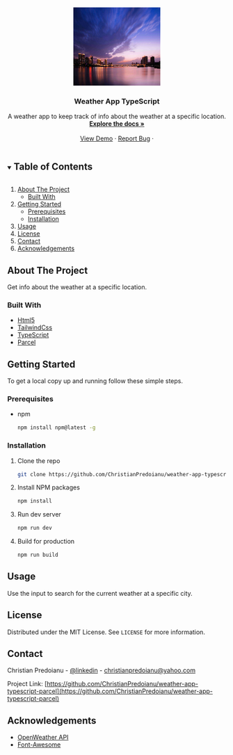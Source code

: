 
<!-- PROJECT LOGO -->
<br />
<p align="center">
  <a href="https://github.com/ChristianPredoianu/weather-app-typescript-parcel">
    <img src="src/assets/images/background.jpg" alt="Logo" width="200" height="180">
  </a>

  <h3 align="center">Weather App TypeScript</h3>

  <p align="center">
   A weather app to keep track of info about the weather at a specific location. 
    <br />
    <a href="https://github.com/ChristianPredoianu/weather-app-typescript-parcel"><strong>Explore the docs »</strong></a>
    <br />
    <br />
    <a href="https://weatherapptypescript.netlify.app/">View Demo</a>
    ·
    <a href="https://github.com/ChristianPredoianu/weather-app-typescript-parcel/issues">Report Bug</a>
    ·
   
  </p>
</p>



<!-- TABLE OF CONTENTS -->
<details open="open">
  <summary><h2 style="display: inline-block">Table of Contents</h2></summary>
  <ol>
    <li>
      <a href="#about-the-project">About The Project</a>
      <ul>
        <li><a href="#built-with">Built With</a></li>
      </ul>
    </li>
    <li>
      <a href="#getting-started">Getting Started</a>
      <ul>
        <li><a href="#prerequisites">Prerequisites</a></li>
        <li><a href="#installation">Installation</a></li>
      </ul>
    </li>
    <li><a href="#usage">Usage</a></li>
    <li><a href="#license">License</a></li>
    <li><a href="#contact">Contact</a></li>
    <li><a href="#acknowledgements">Acknowledgements</a></li>
  </ol>
</details>



<!-- ABOUT THE PROJECT -->
## About The Project

Get info about the weather at a specific location.

### Built With

* [Html5](https://developer.mozilla.org/en-US/docs/Glossary/HTML5)
* [TailwindCss](https://tailwindcss.com/)
* [TypeScript](https://www.typescriptlang.org/)
* [Parcel](https://parceljs.org/)



<!-- GETTING STARTED -->
## Getting Started

To get a local copy up and running follow these simple steps.

### Prerequisites

* npm
  ```sh
  npm install npm@latest -g
  ```

### Installation

1. Clone the repo
   ```sh
   git clone https://github.com/ChristianPredoianu/weather-app-typescript-parcel.git
   ```
2. Install NPM packages
   ```sh
   npm install
   ```
3. Run dev server
   ```sh
   npm run dev
   ```
4. Build for production
   ```sh
   npm run build
   ```



<!-- USAGE EXAMPLES -->
## Usage

Use the input to search for the current weather at a specific city. 



<!-- LICENSE -->
## License

Distributed under the MIT License. See `LICENSE` for more information.


<!-- CONTACT -->
## Contact

Christian Predoianu - [@linkedin](https://se.linkedin.com/in/christian-predoianu-369218157) - christianpredoianu@yahoo.com

Project Link: [https://github.com/ChristianPredoianu/weather-app-typescript-parcel](https://github.com/ChristianPredoianu/weather-app-typescript-parcel)



<!-- ACKNOWLEDGEMENTS -->
## Acknowledgements

* [OpenWeather API](https://openweathermap.org/api)
* [Font-Awesome](https://fontawesome.com/)





<!-- MARKDOWN LINKS & IMAGES -->
<!-- https://www.markdownguide.org/basic-syntax/#reference-style-links -->
[contributors-shield]: https://img.shields.io/github/contributors/github_username/repo.svg?style=for-the-badge
[contributors-url]: https://github.com/github_username/repo/graphs/contributors
[forks-shield]: https://img.shields.io/github/forks/github_username/repo.svg?style=for-the-badge
[forks-url]: https://github.com/github_username/repo/network/members
[stars-shield]: https://img.shields.io/github/stars/github_username/repo.svg?style=for-the-badge
[stars-url]: https://github.com/github_username/repo/stargazers
[issues-shield]: https://img.shields.io/github/issues/github_username/repo.svg?style=for-the-badge
[issues-url]: https://github.com/github_username/repo/issues
[license-shield]: https://img.shields.io/github/license/github_username/repo.svg?style=for-the-badge
[license-url]: https://github.com/github_username/repo/blob/master/LICENSE.txt
[linkedin-shield]: https://img.shields.io/badge/-LinkedIn-black.svg?style=for-the-badge&logo=linkedin&colorB=555
[linkedin-url]: https://linkedin.com/in/github_username 
  

